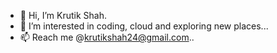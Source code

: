 - 👋 Hi, I’m Krutik Shah.
- 👀 I’m interested in coding, cloud and exploring new places...
- 📫 Reach me @krutikshah24@gmail.com..

<!---
krutikshah24/krutikshah24 is a ✨ special ✨ repository because its `README.md` (this file) appears on your GitHub profile.
You can click the Preview link to take a look at your changes.
--->
